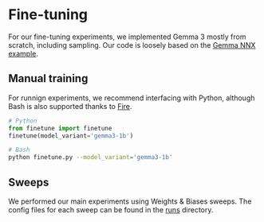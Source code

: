 # Fine-tuning

For our fine-tuning experiments, we implemented Gemma 3 mostly from scratch, including sampling. Our code is loosely based on the [Gemma NNX example](https://github.com/google/flax/tree/main/examples/gemma).

## Manual training

For runnign experiments, we recommend interfacing with Python, although Bash is also supported thanks to [Fire](https://github.com/google/python-fire).

```python
# Python
from finetune import finetune
finetune(model_variant='gemma3-1b')
```

```bash
# Bash
python finetune.py --model_variant='gemma3-1b'
```

## Sweeps

We performed our main experiments using Weights & Biases sweeps. The config files for each sweep can be found in the [runs](runs) directory.